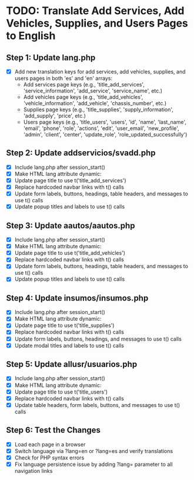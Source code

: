 # TODO: Translate Add Services, Add Vehicles, Supplies, and Users Pages to English

## Step 1: Update lang.php
- [x] Add new translation keys for add services, add vehicles, supplies, and users pages in both 'es' and 'en' arrays:
  - Add services page keys (e.g., 'title_add_services', 'service_information', 'add_service', 'service_name', etc.)
  - Add vehicles page keys (e.g., 'title_add_vehicles', 'vehicle_information', 'add_vehicle', 'chassis_number', etc.)
  - Supplies page keys (e.g., 'title_supplies', 'supply_information', 'add_supply', 'price', etc.)
  - Users page keys (e.g., 'title_users', 'users', 'id', 'name', 'last_name', 'email', 'phone', 'role', 'actions', 'edit', 'user_email', 'new_profile', 'admin', 'client', 'center', 'update_role', 'role_updated_successfully')

## Step 2: Update addservicios/svadd.php
- [x] Include lang.php after session_start()
- [x] Make HTML lang attribute dynamic: <html lang="<?php echo $lang; ?>">
- [x] Update page title to use t('title_add_services')
- [x] Replace hardcoded navbar links with t() calls
- [x] Update form labels, buttons, headings, table headers, and messages to use t() calls
- [x] Update popup titles and labels to use t() calls

## Step 3: Update aautos/aautos.php
- [x] Include lang.php after session_start()
- [x] Make HTML lang attribute dynamic: <html lang="<?php echo $lang; ?>">
- [x] Update page title to use t('title_add_vehicles')
- [x] Replace hardcoded navbar links with t() calls
- [x] Update form labels, buttons, headings, table headers, and messages to use t() calls
- [x] Update popup titles and labels to use t() calls

## Step 4: Update insumos/insumos.php
- [x] Include lang.php after session_start()
- [x] Make HTML lang attribute dynamic: <html lang="<?php echo $lang; ?>">
- [x] Update page title to use t('title_supplies')
- [x] Replace hardcoded navbar links with t() calls
- [x] Update form labels, buttons, headings, and messages to use t() calls
- [x] Update modal titles and labels to use t() calls

## Step 5: Update allusr/usuarios.php
- [x] Include lang.php after session_start()
- [x] Make HTML lang attribute dynamic: <html lang="<?php echo $lang; ?>">
- [x] Update page title to use t('title_users')
- [x] Replace hardcoded navbar links with t() calls
- [x] Update table headers, form labels, buttons, and messages to use t() calls

## Step 6: Test the Changes
- [x] Load each page in a browser
- [x] Switch language via ?lang=en or ?lang=es and verify translations
- [x] Check for PHP syntax errors
- [x] Fix language persistence issue by adding ?lang= parameter to all navigation links
